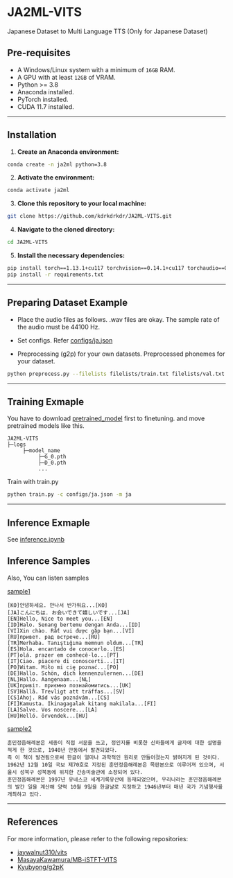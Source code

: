# JA2ML-VITS
Japanese Dataset to Multi Language TTS (Only for Japanese Dataset)



## Pre-requisites
- A Windows/Linux system with a minimum of `16GB` RAM.
- A GPU with at least `12GB` of VRAM.
- Python >= 3.8
- Anaconda installed.
- PyTorch installed.
- CUDA 11.7 installed.


---
## Installation 
1. **Create an Anaconda environment:**
```sh
conda create -n ja2ml python=3.8
```

2. **Activate the environment:**
```sh
conda activate ja2ml
```

3. **Clone this repository to your local machine:**
```sh
git clone https://github.com/kdrkdrkdr/JA2ML-VITS.git
```

4. **Navigate to the cloned directory:**
```sh
cd JA2ML-VITS
```

5. **Install the necessary dependencies:**

```sh
pip install torch==1.13.1+cu117 torchvision==0.14.1+cu117 torchaudio==0.13.1 --extra-index-url https://download.pytorch.org/whl/cu117
pip install -r requirements.txt
```


---
## Preparing Dataset Example

- Place the audio files as follows. 
.wav files are okay. The sample rate of the audio must be 44100 Hz.


- Set configs. Refer [configs/ja.json](configs/ja.json)


- Preprocessing (g2p) for your own datasets. Preprocessed phonemes for your dataset.
```sh
python preprocess.py --filelists filelists/train.txt filelists/val.txt
```


---
## Training Exmaple

You have to download [pretrained_model](https://github.com/kdrkdrkdr/JA2ML-VITS/releases) first to finetuning. and move pretrained models like this.
```
JA2ML-VITS
├─logs
     ├─model_name
          ├─G_0.pth
          ├─D_0.pth
          ...
```

Train with train.py
```sh
python train.py -c configs/ja.json -m ja
```

---
## Inference Exmaple
See [inference.ipynb](inference.ipynb)


## Inference Samples
Also, You can listen samples

[sample1](sample_wav/sample.wav)
```
[KO]안녕하세요. 만나서 반가워요...[KO]
[JA]こんにちは. お会いできて嬉しいです...[JA]
[EN]Hello, Nice to meet you...[EN]
[ID]Halo. Senang bertemu dengan Anda...[ID]
[VI]Xin chào. Rất vui được gặp bạn...[VI]
[RU]привет. рад встрече...[RU]
[TR]Merhaba. Tanıştığıma memnun oldum...[TR]
[ES]Hola. encantado de conocerlo..[ES]
[PT]olá. prazer em conhecê-lo...[PT]
[IT]Ciao. piacere di conoscerti...[IT]
[PO]Witam. Miło mi cię poznać...[PO]
[DE]Hallo. Schön, dich kennenzulernen...[DE]
[NL]Hallo. Aangenaam...[NL]
[UK]привіт. приємно познайомитись...[UK]
[SV]Hallå. Trevligt att träffas...[SV]
[CS]Ahoj. Rád vás poznávám...[CS]
[FI]Kamusta. Ikinagagalak kitang makilala...[FI]
[LA]Salve. Vos noscere...[LA]
[HU]Helló. örvendek...[HU]
```

[sample2](sample_wav/sample2.wav)
```
훈민정음해례본은 세종이 직접 서문을 쓰고, 정인지를 비롯한 신하들에게 글자에 대한 설명을 적게 한 것으로, 1940년 안동에서 발견되었다.
즉 이 책이 발견됨으로써 한글이 얼마나 과학적인 원리로 만들어졌는지 밝혀지게 된 것이다. 
1962년 12월 10일 국보 제70호로 지정된 훈민정음해례본은 목판본으로 이루어져 있으며, 서울시 성북구 성북동에 위치한 간송미술관에 소장되어 있다.
훈민정음해례본은 1997년 유네스코 세계기록유산에 등재되었으며, 우리나라는 훈민정음해례본의 발간 일을 계산해 양력 10월 9일을 한글날로 지정하고 1946년부터 매년 국가 기념행사를 개최하고 있다.
```


---
## References
For more information, please refer to the following repositories: 
- [jaywalnut310/vits](https://github.com/jaywalnut310/vits.git)
- [MasayaKawamura/MB-iSTFT-VITS](https://github.com/MasayaKawamura/)
- [Kyubyong/g2pK](https://github.com/Kyubyong/g2pK)